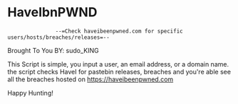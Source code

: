 HaveIbnPWND
===========

                   --=Check haveibeenpwned.com for specific users/hosts/breaches/releases=--

Brought To You BY: sudo_KING

This Script is simple, you input a user, an email address, or a domain name. the script checks HaveI for pastebin releases, breaches and you're able see all the breaches hosted on https://haveibeenpwned.com

Happy Hunting!
